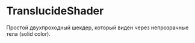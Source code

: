 # TranslucideShader
Простой двухпроходный шекдер, который виден через непрозрачные тела (solid color).
